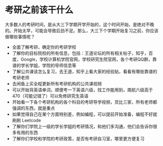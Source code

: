 # 考研之前该干什么

大多数人的考研时间，是从大三下学期开学开始的，这个时间开始，是绝对不晚的。开始太早，可能会导致后劲不足。那么，大三下个学期开始复习之前，你应该做哪些事情呢？

* 全面了解考研，确定你的考研学校
* 了解你的目标院校的所有信息，包括：王道论坛的所有相关帖子，知乎，百度，Google，学校计算机学院官网，学校研究生院官网，各个考研QQ群，靠谱的学长学姐，学院的导师信息等
* 了解公共课该怎么复习，去王道，知乎上看大家的经验贴，看看有哪些靠谱的考研老师
* 去闲鱼上买全程更新所有考研机构的公共课视频
* 可以开始背英语单词，顺便考一下英语六级，找工作能用到，南航六级高于 470（可能记错了）可以免修研究生英语
* 开始看一下各个考研机构的各个科目的考研导学视频，货比三家，所有老师都强调的东西，就是重点
* 如果觉得自己在某个方面特别差，例如编程，可以提前开始准备，编程不好就刷刷 Leetcode
* 了解你们学院上一级的学长学姐的考研情况，和他们多沟通，他们会告诉你很多有用的东西
* 了解你们学校和学院的考研政策，是否有考研自习室，哪里更方便复习

